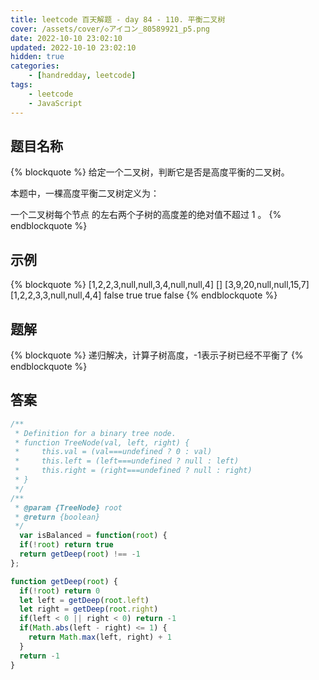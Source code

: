 ```yaml
---
title: leetcode 百天解题 - day 84 - 110. 平衡二叉树
cover: /assets/cover/◇アイコン_80589921_p5.png
date: 2022-10-10 23:02:10
updated: 2022-10-10 23:02:10
hidden: true
categories:
    - [handredday, leetcode]
tags:
    - leetcode
    - JavaScript
---
```


## 题目名称

{% blockquote %}
给定一个二叉树，判断它是否是高度平衡的二叉树。

本题中，一棵高度平衡二叉树定义为：

一个二叉树每个节点 的左右两个子树的高度差的绝对值不超过 1 。
{% endblockquote %}

## 示例

{% blockquote %}
[1,2,2,3,null,null,3,4,null,null,4]
[]
[3,9,20,null,null,15,7]
[1,2,2,3,3,null,null,4,4]
false
true
true
false
{% endblockquote %}


## 题解


{% blockquote %}
递归解决，计算子树高度，-1表示子树已经不平衡了
{% endblockquote %}

## 答案

~~~js
/**
 * Definition for a binary tree node.
 * function TreeNode(val, left, right) {
 *     this.val = (val===undefined ? 0 : val)
 *     this.left = (left===undefined ? null : left)
 *     this.right = (right===undefined ? null : right)
 * }
 */
/**
 * @param {TreeNode} root
 * @return {boolean}
 */
  var isBalanced = function(root) {
  if(!root) return true
  return getDeep(root) !== -1
};

function getDeep(root) {
  if(!root) return 0
  let left = getDeep(root.left)
  let right = getDeep(root.right)
  if(left < 0 || right < 0) return -1
  if(Math.abs(left - right) <= 1) {
    return Math.max(left, right) + 1
  }
  return -1
}
~~~